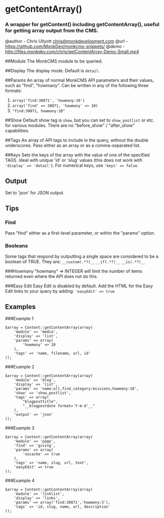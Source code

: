 # getContentArray()

### A wrapper for getContent() including getContentArray(), useful for getting array output from the CMS.

@author - Chris Ullyott <chris@monkdevelopment.com>
@url - https://github.com/MonkDev/monkcms-snippets/
@demo - http://files.monkdev.com/chris/getContentArray-Demo-Small.mp4

##Module
The MonkCMS module to be queried.

##Display
The display mode. Default is `detail`.

##Params
An array of normal MonkCMS API parameters and their values, such as "find", "howmany". Can be written in any of the following three formats:
1. `array('find:30871', 'howmany:10')`
2. `array('find' => 30871, 'howmany' => 10)`
3. `"find:30871, howmany:10"`

##Show
Default show tag is `show`, but you can set to `show_postlist` or etc. for various modules. There are no "before_show" / "after_show" capabilities.

##Tags
An array of API tags to include in the query, without the double underscores. Pass either as an array or as a comma-separated list.

##Keys
Sets the keys of the array with the value of one of the specified TAGS. Ideal with unique 'id' or 'slug' values (this does not work with `'display' => 'detail'`). For numerical keys, use `'keys' => false`.

## Output
Set to 'json' for JSON output.


## Tips

### Find
Pass "find" either as a first-level parameter, or within the "params" option.

### Booleans
Some tags that respond by outputting a single space are considered to be a boolean of TRUE. They are:
`__custom(.*?)__`  `__if(.*?)__`  `__is(.*?)__`

###Howmany
"howmany" => INTEGER will limit the number of items returned even where the API does not do this.

###Easy Edit
Easy Edit is disabled by default. Add the HTML for the Easy Edit links to your query by adding:
`'easyEdit' => true`

## Examples

###Example 1

```
$array = Content::getContentArray(array(
	'module' => 'media',
	'display' => 'list',
	'params' => array(
		'howmany' => 10
	),
	'tags' => 'name, filename, url, id'
));
```
	
	
###Example 2

```
$array = Content::getContentArray(array(
	'module' => 'blog',
	'display' => 'list',
	'params' => 'name:all,find_category:missions,howmany:10',
	'show' => 'show_postlist',
	'tags' => array(
		"blogposttitle",
		"__blogpostdate format='Y-m-d'__"
	),
	'output' => 'json'
));
```
	
	
###Example 3
	
```
$array = Content::getContentArray(array(
	'module' => 'page',
	'find' => 'giving',
	'params' => array(
		'nocache' => true
	),
	'tags' => 'name, slug, url, text',
	'easyEdit' => true
));
```


###Example 4

```
$array = Content::getContentArray(array(
	'module' => 'linklist',
	'display' => 'links',
	'params' => array('find:30871','howmany:3'), 
	'tags' => 'id, slug, name, url, description'
));
```
